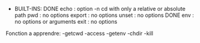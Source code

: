 - BUILT-INS:
	DONE echo : option -n
	cd with only a relative or absolute path
	pwd : no options
	export : no options
	unset : no options
	DONE env : no options or arguments
	exit : no options

Fonction a apprendre:
	-getcwd
	-access
	-getenv
	-chdir
	-kill
